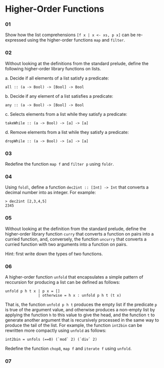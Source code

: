 # Higher-Order Functions

### 01
Show how the list comprehensions `[f x | x <- xs, p x]` can be re-expressed using
the higher-order functions `map` and `filter`.

### 02
Without looking at the definitions from the standard prelude, define the following
higher-order library functions on lists.

a. Decide if all elements of a list satisfy a predicate:

`all :: (a -> Bool) -> [Bool] -> Bool`

b. Decide if any element of a list satisfies a predicate:

`any :: (a -> Bool) -> [Bool] -> Bool`

c. Selects elements from a list while they satisfy a predicate:

`takeWhile :: (a -> Bool) -> [a] -> [a]`

d. Remove elements from a list while they satisfy a predicate:

`dropWhile :: (a -> Bool) -> [a] -> [a]`

### 03
Redefine the function `map f` and `filter p` using `foldr`.

### 04
Using `foldl`, define a function `dec2int :: [Int] -> Int` that converts a
decimal number into as integer. For example:

```
> dec2int [2,3,4,5]
2345
```

### 05
Without looking at the definition from the standard prelude, define the 
higher-order library function `curry` that converts a function on pairs into
a curried function, and, conversely, the function `uncurry` that converts a 
curried function with two arguments into a function on pairs.

Hint: first write down the types of two functions.

### 06
A higher-order function `unfold` that encapsulates a simple pattern of reccursion
for producing a list can be defined as follows:

```
unfold p h t x | p x = []
               | otherwise = h x : unfold p h t (t x) 
```

That is, the function `unfold p h t` produces the empty list if the predicate `p`
is true of the argument value, and otherwise produces a non-empty list by
applying the function `h` to this value to give the head, and the function `t`
to generate another argument that is recursively processed in the same way
to produce the tail of the list. For example, the function `int2bin` can
be rewritten more compactly using `unfold` as follows:

```
int2bin = unfols (==0) (`mod` 2) (`div` 2)
```

Redefine the function `chop8`, `map f` and `iterate f` using `unfold`.
### 07


